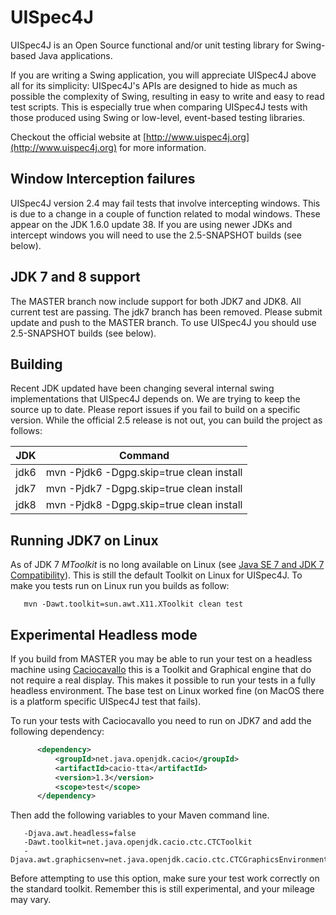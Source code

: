# UISpec4J

UISpec4J is an Open Source functional and/or unit testing library for Swing-based Java applications.

If you are writing a Swing application, you will appreciate UISpec4J above all for its simplicity: UISpec4J's APIs are 
designed to hide as much as possible the complexity of Swing, resulting in easy to write and easy to read test scripts. 
This is especially true when comparing UISpec4J tests with those produced using Swing or low-level, event-based 
testing libraries.

Checkout the official website at [http://www.uispec4j.org](http://www.uispec4j.org) for more information.

## Window Interception failures

UISpec4J version 2.4 may fail tests that involve intercepting windows. This is due to a change in a couple of 
function related to modal windows. These appear on the JDK 1.6.0 update 38. If you are using newer JDKs and 
intercept windows you will need to use the 2.5-SNAPSHOT builds (see below). 

## JDK 7 and 8 support

The MASTER branch now include support for both JDK7 and JDK8. All current test are passing. The jdk7 branch has been 
removed. Please submit update and push to the MASTER branch. To use UISpec4J you should use 2.5-SNAPSHOT builds (see 
below).

## Building

Recent JDK updated have been changing several internal swing implementations that UISpec4J depends on. We are trying 
to keep the source up to date. Please report issues if you fail to build on a specific version. While the official 2.5 
release is not out, you can build the project as follows:

| JDK   | Command                                   |
| ----- | ----------------------------------------- |
| jdk6  |  mvn -Pjdk6 -Dgpg.skip=true clean install |
| jdk7  |  mvn -Pjdk7 -Dgpg.skip=true clean install |
| jdk8  |  mvn -Pjdk8 -Dgpg.skip=true clean install |

## Running JDK7 on Linux

As of JDK 7 *MToolkit* is no long available on Linux (see 
[Java SE 7 and JDK 7 Compatibility](http://www.oracle.com/technetwork/java/javase/compatibility-417013.html)).
This is still the default Toolkit on Linux for UISpec4J. To make you tests run on Linux run you builds as follow:

       mvn -Dawt.toolkit=sun.awt.X11.XToolkit clean test

## Experimental Headless mode

If you build from MASTER you may be able to run your test on a headless machine using 
[Caciocavallo](http://rkennke.wordpress.com/2012/05/02/caciocavallo-1-1-released/) this is a Toolkit and Graphical 
engine that do not require a real display. This makes it possible to run your tests in a fully headless environment.
The base test on Linux worked fine (on MacOS there is a platform specific UISpec4J test that fails).

To run your tests with Caciocavallo you need to run on JDK7 and add the following dependency:
```xml
      <dependency>
          <groupId>net.java.openjdk.cacio</groupId>
          <artifactId>cacio-tta</artifactId>
          <version>1.3</version>
          <scope>test</scope>
      </dependency>
```

Then add the following variables to your Maven command line.

```
   -Djava.awt.headless=false
   -Dawt.toolkit=net.java.openjdk.cacio.ctc.CTCToolkit
   -Djava.awt.graphicsenv=net.java.openjdk.cacio.ctc.CTCGraphicsEnvironment
```
Before attempting to use this option, make sure your test work correctly on the standard toolkit. Remember this is 
still experimental, and your mileage may vary.